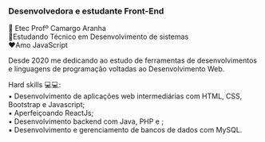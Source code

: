 ### Desenvolvedora e estudante Front-End
📍 Etec Profº Camargo Aranha <br>
📖Estudando Técnico em Desenvolvimento de sistemas<br>
❤️Amo JavaScript <br>

Desde 2020 me dedicando ao estudo de ferramentas de desenvolvimentos e linguagens de programação voltadas ao Desenvolvimento Web.<br>

Hard skills 💻💻: <br>
▪ Desenvolvimento de aplicações web intermediárias com HTML, CSS, Bootstrap e Javascript; <br>
▪ Aperfeiçoando ReactJs; <br>
▪ Desenvolvimento backend com Java, PHP e ; <br>
▪ Desenvolvimento e gerenciamento de bancos de dados com MySQL. <br>
